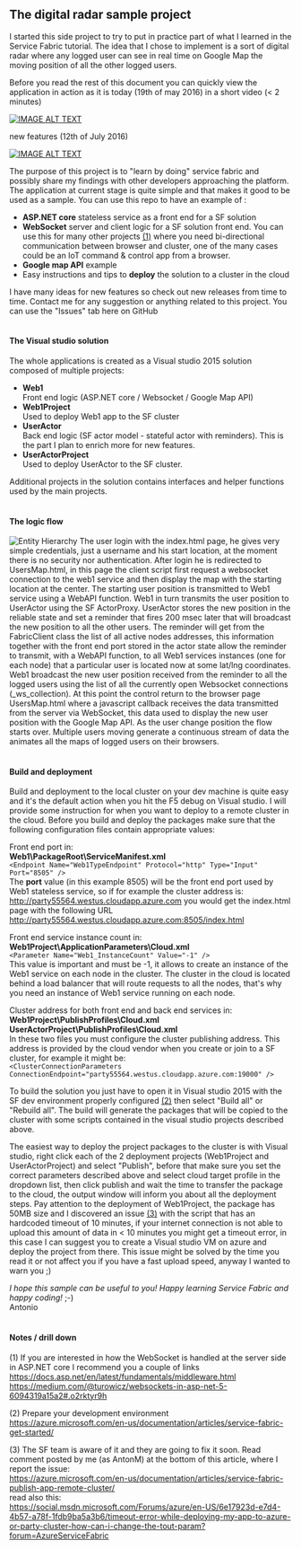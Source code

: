 The digital radar sample project
-------------

I started this side project to try to put in practice part of what I learned in the Service Fabric tutorial. The idea that I chose to implement is a sort of digital radar where any logged user can see in real time on Google Map the moving position of all the other logged users.  

Before you read the rest of this document you can quickly view the application in action as it is today (19th of may 2016) in a short video (< 2 minutes) 

[![IMAGE ALT TEXT](http://i.imgur.com/4geD2py.png?1)](https://player.vimeo.com/video/166978620?autoplay=1)

new features (12th of July 2016)

[![IMAGE ALT TEXT](http://i.imgur.com/NoObGC5.png?1)](https://player.vimeo.com/video/174421099?autoplay=1)


The purpose of this project is to "learn by doing" service fabric and possibly share my findings with other developers approaching the platform. The application at current stage is quite simple and that makes it good to be used as a sample. You can use this repo to have an example of : 

 - **ASP.NET core** stateless service as a front end for a SF solution
 - **WebSocket** server and client logic for a SF solution front end. You can use this for many other projects [(1)](#note1) where you need bi-directional communication between browser and cluster, one of the many  cases could be an IoT command & control app from a browser.  
 - **Google map API** example
 - Easy instructions and tips to **deploy** the solution to a cluster in the cloud

I have many ideas for new features so check out new releases from time to time. Contact me for any suggestion or anything related to this project. You can use the "Issues" tab here on GitHub
<BR/><BR/>

#### The Visual studio solution
The whole applications is created as a Visual studio 2015 solution composed of multiple projects:<BR/>
 - **Web1** <BR/>Front end logic (ASP.NET core / Websocket / Google Map API)
 - **Web1Project**<BR/>Used to deploy Web1 app to the SF cluster
 - **UserActor** <BR/>Back end logic (SF actor model - stateful actor with reminders). This is the part I plan to enrich more for new features.
 - **UserActorProject**<BR/>Used to deploy UserActor to the SF cluster.

Additional projects in the solution contains interfaces and helper functions used by the main projects.
<BR/><BR/>

#### The logic flow  
![Entity Hierarchy](http://i.imgur.com/IBKleRQ.png)
The user login with the index.html page, he gives very simple credentials, just a username and his start location, at the moment there is no security nor  authentication.
After login he is redirected to UsersMap.html, in this page the client script first request a websocket connection to the web1 service and then display the map with the starting location at the center.
The starting user position is transmitted to Web1 service using a WebAPI function. 
Web1 in turn transmits the user position to UserActor using the SF ActorProxy. 
UserActor stores the new position in the reliable state and set a reminder that fires 200 msec later that will broadcast the new position to all the other users. 
The reminder will get from the FabricClient class the list of all active nodes addresses, this information together with the front end port stored in the actor state allow the reminder to transmit, with a WebAPI function, to all Web1 services instances (one for each node) that a particular user is located now at some lat/lng coordinates. 
Web1 broadcast the new user position received from the reminder to all the logged users using the list of all the currently open Websocket connections (_ws_collection). At this point the control return to the browser page UsersMap.html where a javascript callback receives the data transmitted from the server via WebSocket, this data used to display the new user position with the Google Map API. 
As the user change position the flow starts over. Multiple users moving generate a continuous stream of data the animates all the maps of logged users on their browsers.  
<BR/>

#### Build and deployment
Build and deployment to the local cluster on your dev machine is quite easy and it's the default action when you hit the F5 debug on Visual studio. I will provide some instruction for when you want to deploy to a remote cluster in the cloud.
Before you build and deploy the packages  make sure that the following configuration files contain appropriate values:

Front end port in:<BR/>**Web1\PackageRoot\ServiceManifest.xml**<BR/>
```<Endpoint Name="Web1TypeEndpoint" Protocol="http" Type="Input" Port="8505" />```
<BR/>The **port** value (in this example 8505) will be the front end port used by Web1 stateless service, so if for example the cluster address is:
http://party55564.westus.cloudapp.azure.com
you would get the index.html page with the following URL
http://party55564.westus.cloudapp.azure.com:8505/index.html

Front end service instance count in:<BR/>**Web1Project\ApplicationParameters\Cloud.xml**
<BR/>```<Parameter Name="Web1_InstanceCount" Value="-1" />```
<BR/>This value is important and must be -1, it allows to create an instance of the Web1 service on each node in the cluster. The cluster in the cloud is located behind a load balancer that will route requests to all the nodes, that's why you need an instance of Web1 service running on each node.

Cluster address for both front end and back end services in:<BR/>**Web1Project\PublishProfiles\Cloud.xml**<BR/>**UserActorProject\PublishProfiles\Cloud.xml**
<BR/>In these two files you must configure the cluster publishing address. This address is provided by the cloud vendor when you create or join to a SF cluster, for example it might be:
<BR/>```<ClusterConnectionParameters ConnectionEndpoint="party55564.westus.cloudapp.azure.com:19000" />```

To build the solution you just have to open it in Visual studio 2015 with the SF dev environment properly configured [(2)](#note2) then select "Build all" or "Rebuild all". The build will generate the packages that will be copied to the cluster with some scripts contained in the visual studio projects described above.

The easiest way to deploy the project packages to the cluster is with Visual studio, right click each of the 2 deployment projects (Web1Project and UserActorProject) and select "Publish", before that make sure you set the correct parameters described above and select cloud target profile in the dropdown list, then click publish and wait the time to transfer the package to the cloud, the output window will inform you about all the deployment steps. 
Pay attention to the deployment of Web1Project, the package has 50MB size and I discovered an issue [(3)](#note3) with the script  that has an hardcoded timeout of 10 minutes, if your internet connection is not able to upload this amount of data in < 10 minutes you might get a timeout error, in this case I can suggest you to create a Visual studio VM on azure and deploy the project from there. This issue might be solved by the time you read it or not affect you if you have a fast upload speed, anyway I wanted to warn you ;)

*I hope this sample can be useful to you! Happy learning Service Fabric and happy coding!* ;-)  <BR/>
Antonio
<BR/><BR/>
#### Notes / drill down
<a name="note1"></a>
(1) If you are interested in how the WebSocket is handled at the server side in ASP.NET core I recommend you a couple of links<BR/>
https://docs.asp.net/en/latest/fundamentals/middleware.html<BR/>
https://medium.com/@turowicz/websockets-in-asp-net-5-6094319a15a2#.o2rktyr9h

<a name="note2"></a>
(2) Prepare your development environment<BR/>
https://azure.microsoft.com/en-us/documentation/articles/service-fabric-get-started/

<a name="note3"></a>
(3) The SF team is aware of it and they are going to fix it soon. Read comment posted by me (as AntonM) at the bottom of this article, where I report the issue:<BR/>
https://azure.microsoft.com/en-us/documentation/articles/service-fabric-publish-app-remote-cluster/<BR/>
read also this:<BR/>
https://social.msdn.microsoft.com/Forums/azure/en-US/6e17923d-e7d4-4b57-a78f-1fdb9ba5a3b6/timeout-error-while-deploying-my-app-to-azure-or-party-cluster-how-can-i-change-the-tout-param?forum=AzureServiceFabric


